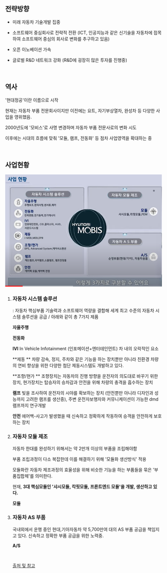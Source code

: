 

## 전략방향

- 미래 자동차 기술개발 집중

- 소프트웨어 중심회사로 전략적 전환 (ICT, 인공지능과 같은 신기술을 자동차에 접목하여 소프트웨어 중심의 회사로 변화를 추구하고 있음)

- 오픈 이노베이션 가속

- 글로벌 R&D 네트워크 강화  (R&D에 굉장히 많은 투자를 진행중)

​    

## 역사

'현대정공'이란 이름으로 시작

현재는 자동차 부품 전문회사이지만 이전에는 요트, 자기부상열차, 완성차 등 다양한 사업을 영위했음.

2000년도에 '모비스'로 사명 변경하며 자동차 부품 전문사로의 변화 시도

이후에는 시대의 흐름에 맞춰 '모듈, 램프, 전동화' 등 점차 사업영역을 확대하는 중

​    

## 사업현황

<IMG src="../source/3가지 영역.png">

1. ### 자동차 시스템 솔루션

   : 자동차 핵심부품 기술력과 소프트웨어 역량을 결합해 세계 최고 수준의 자동차 시스템 솔루션을 공급 / 아래와 같이 총 7가지 제품

   **자율주행**  

   **전동화**  

   **IVI**  In Vehicle Infotainment (인포메이션+엔터테인먼트) 차 내의 오락적인 요소

   **제동 ** 차량 감속, 정지, 주차와 같은 기능을 하는 장치뿐만 아니라 친환경 차량의 연비 향상을 위한 다양한 첨단 제동시스템도 개발하고 있다.

   **조향/현가 ** 조향장치는 자동차의 진행 방향을 운전자의 의도대로 바꾸기 위한 장치, 현가장치는 탑승자의 승차감과 안전을 위해 차량의 충격을 흡수하는 장치

   **램프**  빛을 조사하여 운전자의 시야를 확보하는 장치 (안전뿐만 아니라 디자인과 성능까지 고려한 램프를 생산중), 주변 운전자보행자와 커뮤니케이션이 가능한 dmd 램프까지 연구개발

   **안전**  에어백-사고가 발생했을 때 신속하고 정확하게 작동하여 승객을 안전하게 보호하는 장치

2. ### 자동차 모듈 제조

   자동차 한대를 완성하기 위해서는 약 2만개 이상의 부품을 조립해야함

   부품 조립과정이 다소 복잡한데 이를 해결하기 위해 '모듈화 생산방식' 적용

   모듈화란 자동차 제조과정의 효율성을 위해  비슷한 기능을 하는 부품들을 묶은 '부품집합체'를 의미한다.

   현재, **3대 핵심모듈인 '샤시모듈, 칵핏모듈, 프론트엔드 모듈'을 개발, 생산하고 있다.**

   **모듈**  

3. ### 자동차 AS 부품

   국내외에서 운행 중인 현대,기아자동차 약 5,700만여 대의 AS 부품 공급을 책임지고 있다. 신속하고 정확한 부품 공급을 위한 노력중.

   **A/S**  

   ​    

   [출처 및 참고](https://www.youtube.com/watch?v=6Pj_2Ll2TE8)

